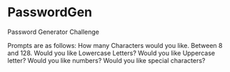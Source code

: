 # PasswordGen

Password Generator Challenge 


Prompts are as follows:
How many Characters would you like. Between 8 and 128.
Would you like Lowercase Letters?
Would you like Uppercase letter?
Would you like numbers?
Would you like special characters?